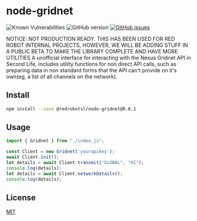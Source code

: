 # node-gridnet

![Known Vulnerabilities](https://snyk.io/test/github/redrobotsl/node-gridnet/badge.svg)
![GitHub version](https://badge.fury.io/gh/redrobotsl%2Fnode-gridnet.svg)
[![GitHub issues](https://img.shields.io/github/issues/redrobotsl/node-gridnet)](https://github.com/redrobotsl/node-gridnet/issues)


NOTICE: NOT PRODUCTION READY. THIS HAS BEEN USED FOR RED ROBOT INTERNAL PROJECTS, HOWEVER, WE WILL BE ADDING STUFF IN A PUBLIC BETA TO MAKE THE LIBRARY COMPLETE AND HAVE MORE UTILITIES
A unofficial interface for interacting with the Nexus Gridnet API in Second Life, includes utility functions for non direct API calls, such as preparing data in non standard forms that the API can't provide on it's own(eg, a list of all channels on the network). 

## Install

```bash
npm install --save @redrobotsl/node-gridnet@0.0.1
```


## Usage

```javascript
import { Gridnet } from "./index.js";

const Client = new Gridnet('yourapikey');
await Client.init();
let details = await Client.transmit("GLOBAL", "HI");
console.log(details);
let details = await Client.networkDetails();
console.log(details);
```

## License

[MIT](http://vjpr.mit-license.org)
